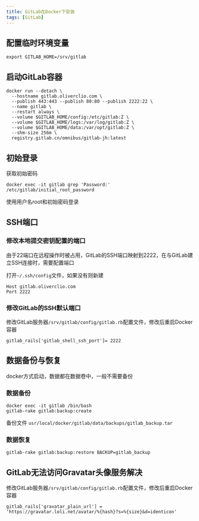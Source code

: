 ```yaml
---
title: GitLab在Docker下安装
tags: [GitLab]
---
```


## 配置临时环境变量

```shell
export GITLAB_HOME=/srv/gitlab
```

## 启动GitLab容器

```
docker run --detach \
  --hostname gitlab.oliverclio.com \
  --publish 443:443 --publish 80:80 --publish 2222:22 \
  --name gitlab \
  --restart always \
  --volume $GITLAB_HOME/config:/etc/gitlab:Z \
  --volume $GITLAB_HOME/logs:/var/log/gitlab:Z \
  --volume $GITLAB_HOME/data:/var/opt/gitlab:Z \
  --shm-size 256m \
  registry.gitlab.cn/omnibus/gitlab-jh:latest
```



## 初始登录

获取初始密码

```
docker exec -it gitlab grep 'Password:' /etc/gitlab/initial_root_password
```

使用用户名root和初始密码登录



## SSH端口

### 修改本地提交密钥配置的端口

由于22端口在远程操作时被占用，GitLab的SSH端口映射到2222，在与GitLab建立SSH连接时，需要配置端口

打开`~/.ssh/config`文件，如果没有则新建

```
Host gitlab.oliverclio.com
Port 2222
```

### 修改GitLab的SSH默认端口

修改GitLab服务器`/srv/gitlab/config/gitlab.rb`配置文件，修改后重启Docker容器

```
gitlab_rails['gitlab_shell_ssh_port']= 2222
```



## 数据备份与恢复

docker方式启动，数据都在数据卷中，一般不需要备份

### 数据备份

```
docker exec -it gitlab /bin/bash
gitlab-rake gitlab:backup:create
```

备份文件 `usr/local/docker/gitlab/data/backups/gitlab_backup.tar`

### 数据恢复

```
gitlab-rake gitlab:backup:restore BACKUP=gitlab_backup
```



## GitLab无法访问Gravatar头像服务解决

修改GitLab服务器`/srv/gitlab/config/gitlab.rb`配置文件，修改后重启Docker容器

```
gitlab_rails['gravatar_plain_url'] = 'https://gravatar.loli.net/avatar/%{hash}?s=%{size}&d=identicon'
```
